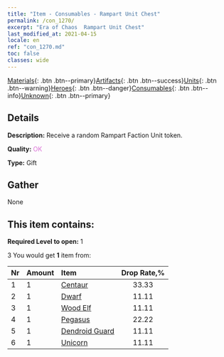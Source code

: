 ```yaml
---
title: "Item - Consumables - Rampart Unit Chest"
permalink: /con_1270/
excerpt: "Era of Chaos  Rampart Unit Chest"
last_modified_at: 2021-04-15
locale: en
ref: "con_1270.md"
toc: false
classes: wide
---
```

 [Materials](/Items/){: .btn .btn--primary}[Artifacts](/Items/Artifacts/){: .btn .btn--success}[Units](/Items/Units/){: .btn .btn--warning}[Heroes](/Items/Heroes/){: .btn .btn--danger}[Consumables](/Items/Consumables/){: .btn .btn--info}[Unknown](/Items/Unknown/){: .btn .btn--primary}

## Details
 **Description:** Receive a random Rampart Faction Unit token.

 **Quality:** <span style="color: #DA70D6">OK</span>

 **Type:** Gift

## Gather

  None

## This item contains:

 **Required Level to open:** 1

 3 You would get **1** item  from:

  | Nr | Amount |     Item    | Drop Rate,% |
  |:---|:-------|:------------|:---------:|
  | 1 | 1 | [Centaur](/Items/unt_199/) | 33.33 | 
  | 2 | 1 | [Dwarf](/Items/unt_200/) | 11.11 | 
  | 3 | 1 | [Wood Elf](/Items/unt_201/) | 11.11 | 
  | 4 | 1 | [Pegasus](/Items/unt_202/) | 22.22 | 
  | 5 | 1 | [Dendroid Guard](/Items/unt_203/) | 11.11 | 
  | 6 | 1 | [Unicorn](/Items/unt_204/) | 11.11 | 
